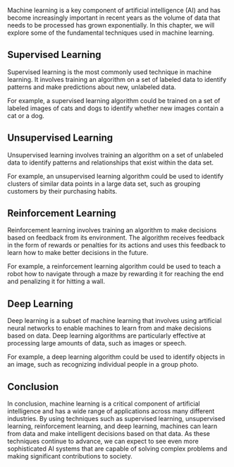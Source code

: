 
Machine learning is a key component of artificial intelligence (AI) and has become increasingly important in recent years as the volume of data that needs to be processed has grown exponentially. In this chapter, we will explore some of the fundamental techniques used in machine learning.

Supervised Learning
-------------------

Supervised learning is the most commonly used technique in machine learning. It involves training an algorithm on a set of labeled data to identify patterns and make predictions about new, unlabeled data.

For example, a supervised learning algorithm could be trained on a set of labeled images of cats and dogs to identify whether new images contain a cat or a dog.

Unsupervised Learning
---------------------

Unsupervised learning involves training an algorithm on a set of unlabeled data to identify patterns and relationships that exist within the data set.

For example, an unsupervised learning algorithm could be used to identify clusters of similar data points in a large data set, such as grouping customers by their purchasing habits.

Reinforcement Learning
----------------------

Reinforcement learning involves training an algorithm to make decisions based on feedback from its environment. The algorithm receives feedback in the form of rewards or penalties for its actions and uses this feedback to learn how to make better decisions in the future.

For example, a reinforcement learning algorithm could be used to teach a robot how to navigate through a maze by rewarding it for reaching the end and penalizing it for hitting a wall.

Deep Learning
-------------

Deep learning is a subset of machine learning that involves using artificial neural networks to enable machines to learn from and make decisions based on data. Deep learning algorithms are particularly effective at processing large amounts of data, such as images or speech.

For example, a deep learning algorithm could be used to identify objects in an image, such as recognizing individual people in a group photo.

Conclusion
----------

In conclusion, machine learning is a critical component of artificial intelligence and has a wide range of applications across many different industries. By using techniques such as supervised learning, unsupervised learning, reinforcement learning, and deep learning, machines can learn from data and make intelligent decisions based on that data. As these techniques continue to advance, we can expect to see even more sophisticated AI systems that are capable of solving complex problems and making significant contributions to society.
